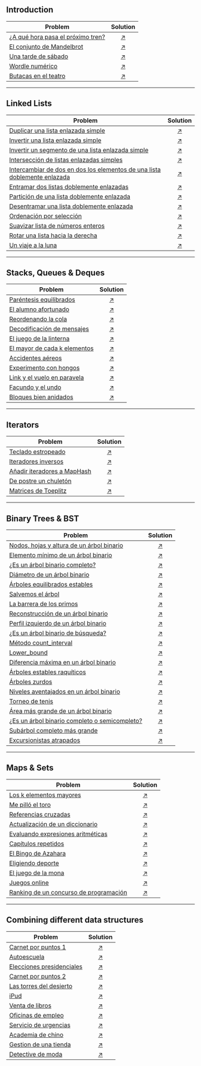 ## Introduction

| Problem | Solution |
| --- | :---: |
| [¿A qué hora pasa el próximo tren?](Enunciados/1._A_que_hora_pasa_el_proximo_tren.pdf) | [↗️ ](Soluciones/1._A_que_hora_pasa_proximo_tren) |
| [El conjunto de Mandelbrot](Enunciados/2._El_conjunto_de_Mandelbrot.pdf) | [↗️ ](Soluciones/2._Conjunto_de_Mandelbrot) |
| [Una tarde de sábado](Enunciados/3._Una_tarde_de_sabado.pdf) | [↗️ ](Soluciones/3._Una_tarde_de_sabado) |
| [Wordle numérico](Enunciados/4._Wordle_numerico.pdf) | [↗️ ](Soluciones/4._Wordle) |
| [Butacas en el teatro](Enunciados/5._Butacas_en_el_teatro.pdf) | [↗️ ](Soluciones/5_Butacas_en_el_teatro.cpp) |

---

## Linked Lists

| Problem | Solution |
| --- | :---: |
| [Duplicar una lista enlazada simple](Enunciados/6._Duplicar_una_lista.pdf) | [↗️ ](Soluciones/6_Duplicar_lista_enlazada_simple.cpp) |
| [Invertir una lista enlazada simple](Enunciados/7._Invertir_una_lista_enlazada_simple.pdf) | [↗️ ](Soluciones/7_Invertir_lista_enlazada_simple.cpp) |
| [Invertir un segmento de una lista enlazada simple](Enunciados/8._Invertir_un_segmento_de_una_lista_enlazada_simple.pdf) | [↗️ ](Soluciones/8_Inv_seg_lista_enl_simple.cpp) |
| [Intersección de listas enlazadas simples](Enunciados/9._Interseccion_de_listas_enlazadas_simples.pdf) | [↗️ ](Soluciones/9_Intersec_list_enl_simp.cpp) |
| [Intercambiar de dos en dos los elementos de una lista doblemente enlazada](Enunciados/10._Intercambiar_de_dos_en_dos_los_elementos_de_una_lista_doblemente_enlazada.pdf) | [↗️ ](Soluciones/10_Intercambiar_de_dos_en_dos.cpp) |
| [Entramar dos listas doblemente enlazadas](Enunciados/11._Entramar_dos_listas_doblemente_enlazadas.pdf) | [↗️ ](Soluciones/11_Entramar_2_listas_dob_enl.cpp) |
| [Partición de una lista doblemente enlazada](Enunciados/12._Particion_de_una_lista_doblemente_enlazada.pdf) | [↗️ ](Soluciones/12_Particion_dob_enl_circular.cpp) |
| [Desentramar una lista doblemente enlazada](Enunciados/13._Desentramar_una_lista_doblemente_enlazada.pdf) | [↗️ ](Soluciones/13_Desentramar_lista_enl.cpp) |
| [Ordenación por selección](Enunciados/23._Ordenacion_por_seleccion.pdf) | [↗️ ](Soluciones/23_Ord_por_selec.cpp) |
| [Suavizar lista de números enteros](Enunciados/Extra._Suavizar_lista_de_numeros_enteros.pdf) | [↗️ ](Soluciones/Suavizar_una_list_de_num_ent.cpp) |
| [Rotar una lista hacia la derecha](Enunciados/X14._Rotar_una_lista_hacia_la_derecha.pdf) | [↗️ ](Soluciones/X14_Rot_dcha_lista.cpp) |
| [Un viaje a la luna](Enunciados/32._Un_viaje_a_la_luna.pdf) | [↗️ ](Soluciones/32_Viajando_a_la_luna.cpp) |

---

## Stacks, Queues & Deques

| Problem | Solution |
| --- | :---: |
| [Paréntesis equilibrados](Enunciados/14._Parentesis_equilibrados.pdf) | [↗️ ](Soluciones/14_Parentesis_balan.cpp) |
| [El alumno afortunado](Enunciados/15._El_alumno_afortunado.pdf) | [↗️ ](Soluciones/15_El_alumno_afortunado.cpp) |
| [Reordenando la cola](Enunciados/16._Reordenando_la_cola.pdf) | [↗️ ](Soluciones/16_Reordenando_la_cola.cpp) |
| [Decodificación de mensajes](Enunciados/17._Decodificacion_de_mensajes.pdf) | [↗️ ](Soluciones/17_Decodificacion_de_mensajes.cpp) |
| [El juego de la linterna](Enunciados/18._El_juego_de_la_linterna.pdf) | [↗️ ](Soluciones/18_El_juego_de_la_linterna.cpp) |
| [El mayor de cada k elementos](Enunciados/19._El_mayor_de_cada_k_elementos.pdf) | [↗️ ](Soluciones/19_El_mayor_de_cada_k_elementos.cpp) |
| [Accidentes aéreos](Enunciados/20._Accidentes_aereos.pdf) | [↗️ ](Soluciones/20_Accidentes_aereos.cpp) |
| [Experimento con hongos](Enunciados/X6._Experimento_con_hongos.pdf) | [↗️ ](Soluciones/X6_Experimento_con_hongos.cpp) |
| [Link y el vuelo en paravela](Enunciados/Extra._Link_y_el_vuelo_en_paravela.pdf) | [↗️ ](Soluciones/Link_y_el_vuelo_en_paravela.cpp) |
| [Facundo y el undo](Enunciados/Extra._Facundo_y_el_undo.pdf) | [↗️ ](Soluciones/Facundo_y_el_undo.cpp) |
| [Bloques bien anidados](Enunciados/X13.Bloques_bien_anidados.pdf) | [↗️ ](Soluciones/X13_Bloq_anid.cpp) |

---

## Iterators

| Problem | Solution |
| --- | :---: |
| [Teclado estropeado](Enunciados/21._Teclado_estropeado.pdf) | [↗️ ](Soluciones/21_Teclado_estropeado.cpp) |
| [Iteradores inversos](Enunciados/22._Iteradores_inversos.pdf) | [↗️ ](Soluciones/22_Its_inv.cpp) |
| [Añadir iteradores a MapHash](Enunciados/45._Anadir_iteradores_a_MapHash.pdf) | [↗️ ](Soluciones/45_Anyadir_its_a_maphash.cpp) |
| [De postre un chuletón](Enunciados/X7._De_postre_un_chuleton.pdf) | [↗️ ](Soluciones/X7_De_postre_un_chuleton.cpp) |
| [Matrices de Toeplitz](Enunciados/Extra._Matrices_de_Toeplitz.pdf) | [↗️ ](Soluciones/Matriz_de_Toeplitz.cpp) |

---

## Binary Trees & BST

| Problem | Solution |
| --- | :---: |
| [Nodos, hojas y altura de un árbol binario](Enunciados/24._Nodos_hojas_y_altura_de_un_arbol_binario.pdf) | [↗️ ](Soluciones/24_Nodos_hojas_altura_arb_bin.cpp) |
| [Elemento mínimo de un árbol binario](Enunciados/25._Elemento_minimo_de_un_arbol_binario.pdf) | [↗️ ](Soluciones/25_Min_de_un_arbol_bin.cpp) |
| [¿Es un árbol binario completo?](Enunciados/26._Es_un_arbol_binario_completo_.pdf) | [↗️ ](Soluciones/26_Arb_bin_completo.cpp) |
| [Diámetro de un árbol binario](Enunciados/28._Diametro_de_un_arbol_binario.pdf) | [↗️ ](Soluciones/28_Diametro_de_un_arbol.cpp) |
| [Árboles equilibrados estables](Enunciados/29._Arboles_equilibrados_estables.pdf) | [↗️ ](Soluciones/29_Arb_eq_est.cpp) |
| [Salvemos el árbol](Enunciados/30._Salvemos_el_arbol.pdf) | [↗️ ](Soluciones/30_Salvemos_arbol.cpp) |
| [La barrera de los primos](Enunciados/31._La_barrera_de_los_primos.pdf) | [↗️ ](Soluciones/31_Barrera_de_los_primos.cpp) |
| [Reconstrucción de un árbol binario](Enunciados/33._Reconstruccion_de_un_arbol_binario.pdf) | [↗️ ](Soluciones/33_Reconstruccion_arb_bin.cpp) |
| [Perfil izquierdo de un árbol binario](Enunciados/34._Perfil_izquierdo_de_un_arbol_binario.pdf) | [↗️ ](Soluciones/34_Perfil_izq_arb_bin.cpp) |
| [¿Es un árbol binario de búsqueda?](Enunciados/35._Es_un_arbol_binario_de_busqueda_.pdf) | [↗️ ](Soluciones/35_Es_arb_bin_busqueda.cpp) |
| [Método count_interval](Enunciados/36._Metodo_count_interval.pdf) | [↗️ ](Soluciones/36_Metodo_count_interval.cpp) |
| [Lower_bound](Enunciados/37._Lower_bound.pdf) | [↗️ ](Soluciones/37_Metodo_lower_bound.cpp) |
| [Diferencia máxima en un árbol binario](Enunciados/Extra._Diferencia_maxima_en_un_arbol_binario.pdf) | [↗️ ](Soluciones/Diferencia_max_en_arb_bin.cpp) |
| [Árboles estables raquíticos](Enunciados/Extra._Arboles_estables_raquiticos.pdf) | [↗️ ](Soluciones/Arboles_raquiticos.cpp) |
| [Árboles zurdos](Enunciados/Extra._Arboles_zurdos.pdf) | [↗️ ](Soluciones/Arb_zurdos.cpp) |
| [Niveles aventajados en un árbol binario](Enunciados/Extra._Niveles_aventajados_en_un_arbol_binario.pdf) | [↗️ ](Soluciones/Niveles_aventajados_en_arb_bin.cpp) |
| [Torneo de tenis](Enunciados/X2._Torneo_de_tenis.pdf) | [↗️ ](Soluciones/X2_Torneo_de_tenis.cpp) |
| [Área más grande de un árbol binario](Enunciados/X3._Area_mas_grande_de_un_arbol_binario.pdf) | [↗️ ](Soluciones/X3_Area_mas_grande_en_arb_bin.cpp) |
| [¿Es un árbol binario completo o semicompleto?](Enunciados/X8._Es_un_arbol_binario_completo_o_semicompleto_.pdf) | [↗️ ](Soluciones/X8_Es_arb_bin_comp_o_semicomp.cpp) |
| [Subárbol completo más grande](X10._Subarbol_completo_mas_grande.pdf) | [↗️ ](Soluciones/X10_Subarb_comp_mas_grande.cpp) |
| [Excursionistas atrapados](Enunciados/27._Excursionistas_atrapados.pdf) | [↗️ ](Soluciones/27_Excursionistas_atrapados.cpp) |

---

## Maps & Sets

| Problem | Solution |
| --- | :---: |
| [Los k elementos mayores](Enunciados/38._Los_k_elementos_mayores.pdf) | [↗️ ](Soluciones/38_Los_k_elems_mayores.cpp) |
| [Me pilló el toro](Enunciados/39._Me_pillo_el_toro.pdf) | [↗️ ](Soluciones/39_Me_pillo_el_toro.cpp) |
| [Referencias cruzadas](Enunciados/40._Referencias_cruzadas.pdf) | [↗️ ](Soluciones/40_Referencias_cruzadas.cpp) |
| [Actualización de un diccionario](Enunciados/41._Actualizacion_de_un_diccionario.pdf) | [↗️ ](Soluciones/41_Actualizacion_dicc.cpp) |
| [Evaluando expresiones aritméticas](Enunciados/42._Evaluando_expresiones_aritmeticas.pdf) | [↗️ ](Soluciones/42_Evaluando_exp_arit.cpp) |
| [Capítulos repetidos](Enunciados/43._Capitulos_repetidos.pdf) | [↗️ ](Soluciones/43_Capitulos_repetidos.cpp) |
| [El Bingo de Azahara](Enunciados/44._El_Bingo_de_Azahara.pdf) | [↗️ ](Soluciones/44_Bingo_de_Azahara.cpp) |
| [Eligiendo deporte](Enunciados/46._Eligiendo_deporte.pdf) | [↗️ ](Soluciones/46_Eligiendo_deporte.cpp) |
| [El juego de la mona](Enunciados/Extra._El_juego_de_la_mona.pdf) | [↗️ ](Soluciones/Juego_de_la_mona.cpp) |
| [Juegos online](Enunciados/X4._Juegos_online.pdf) | [↗️ ](Soluciones/X4_Juegos_online.cpp) |
| [Ranking de un concurso de programación](Enunciados/X5._Ranking_de_un_concurso_de_programacion.pdf) | [↗️ ](Soluciones/X5_Ranking_concurso_programacion.cpp) |

---

## Combining different data structures

| Problem | Solution  |
| --- | :---: |
| [Carnet por puntos 1](Enunciados/47._Carnet_por_puntos_1.pdf) | [↗️ ](Soluciones/47_Carnet_por_ptos.cpp) |
| [Autoescuela](Enunciados/48._Autoescuela.pdf) | [↗️ ](Soluciones/48_Autoescuela.cpp) |
| [Elecciones presidenciales](Enunciados/49._Elecciones_presidenciales.pdf) | [↗️ ](Soluciones/49_Elecciones_presidenciales.cpp) |
| [Carnet por puntos 2](Enunciados/50._Carnet_por_puntos_2.pdf) | [↗️ ](Soluciones/50_Carnet_puntos_2.cpp) |
| [Las torres del desierto](Enunciados/51._Las_torres_del_desierto.pdf) | [↗️ ](Soluciones/51_Torres_desierto.cpp) |
| [iPud](Enunciados/52._iPud.pdf) | [↗️ ](Soluciones/52_iPud.cpp) |
| [Venta de libros](Enunciados/53._Venta_de_libros.pdf) | [↗️ ](Soluciones/53_Ventas_libros_internet.cpp) |
| [Oficinas de empleo](Enunciados/54._Oficinas_de_empleo.pdf) | [↗️ ](Soluciones/54_Oficinas_de_empleo.cpp) |
| [Servicio de urgencias](Enunciados/55._Servicio_de_urgencias.pdf) | [↗️ ](Soluciones/55_Servicio_de_urgencias.cpp) |
| [Academia de chino](Enunciados/X9._Academia_de_chino.pdf) | [↗️ ](Soluciones/X9_ChinoAcademy.cpp) |
| [Gestion de una tienda](Enunciados/X11._Gestion_de_una_tienda.pdf) | [↗️ ](Soluciones/X11_Gestion_de_una_tienda.cpp) |
| [Detective de moda](Enunciados/X12.Detective_de_moda.pdf) | [↗️ ](Soluciones/X12_Detective_de_moda.cpp) |
